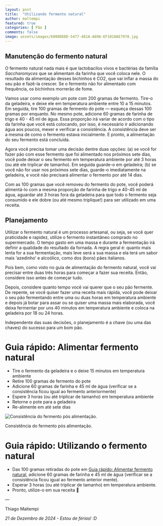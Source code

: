 ```yaml
---
layout: post
title:  "Utilizando fermento natural"
author: maltempi
featured: true
categories: [ Pão ]
comments: false
image: assets/images/6008DEDD-5477-481A-A89A-EF1018AE7978.jpg
---
```


## Manutenção do fermento natural

O fermento natural nada mais é que lactobacilos vivos e bactérias da família *Saccharomyces* que se alimentam da farinha que você coloca nele. O resultado da alimentação desses bichinhos é CO2, que vai inflar a massa do seu pão e fazê-la crescer. Se o fermento não for alimentado com frequência, os bichinhos morrerão de fome. 

Vamos usar como exemplo um pote com 200 gramas de fermento. Tire-o da geladeira, e deixe ele em temperatura ambiente entre 10 a 15 minutos. Em seguida, tire 100 gramas de fermento do pote — esqueça dessas 100 gramas por enquanto. No mesmo pote, adicione 60 gramas de farinha de trigo e 40 - 45 ml de água. Essa proporção irá variar de acordo com o tipo da farinha que você está colocando, por isso, é necessário ir adicionando água aos poucos, mexer e verificar a consistência. A consistência deve ser a mesma de como o fermento estava inicialmente. E pronto, a alimentação do seu fermento está concluída.

Agora você precisa tomar uma decisão dentre duas opções: (a) se você for fazer pão com esse fermento que foi alimentado nos próximos sete dias, você pode deixar o seu fermento em temperatura ambiente por até 3 horas (ou até ele triplicar de tamanho). Em seguida guarde-o em geladeira; (b) se você não for usar nos próximos sete dias, guarde-o imediatamente na geladeira, e você não precisará alimentar o fermento por até 14 dias. 

Com as 100 gramas que você removeu do fermento do pote, você poderá alimentá-lo com a mesma proporção de farinha de trigo e 40-45 ml de água, aguardar até 3 horas fora da geladeira para que todo o fermento seja consumido e ele dobre (ou até mesmo triplique!) para ser utilizado em uma receita.

## Planejamento

Utilizar o fermento natural é um processo artesanal, ou seja, se você quer praticidade e rapidez, utilize o fermento instantâneo comprado no supermercado. O tempo gasto em uma massa e durante a fermentação irá definir a qualidade do resultado da fornada. A regra geral é: quanto mais lenta for a sua fermentação, mais leve será a sua massa e ela terá um sabor mais ‘azedinho’ e alcoólico, como dos (bons) pães italianos. 

Pois bem, como visto no guia de alimentação do fermento natural, você vai precisar entre duas  três horas para começar a fazer sua receita. Então, considere isso antes de começar tudo. 

Depois, considere quanto tempo você vai querer que o seu pão fermente. De repente, se você quiser fazer uma receita mais rápida, você pode deixar o seu pão fermentando entre uma ou duas horas em temperatura ambiente e depois já botar para assar ou se quiser uma massa mais elaborada, você deixa fermentar por uns 40 minutos em temperatura ambiente e coloca na geladeira por 18 ou 24 horas. 

Independente das suas decisões, o planejamento é a chave (ou uma das chaves) do sucesso para um bom pão.

# Guia rápido: Alimentar fermento natural

- Tire o fermento da geladeira e o deixe 15 minutos em temperatura ambiente
- Retire 100 gramas de fermento do pote
- Adicione 60 gramas de farinha e 45 ml de água (verificar se a consistência ficou igual ao fermento anteriormente)
- Espere 3 horas (ou até triplicar de tamanho) em temperatura ambiente
- Retorne o pote para a geladeira
- Re-alimente em até sete dias

![Consistência do fermento pós alimentação.](/blog/assets/images/6008DEDD-5477-481A-A89A-EF1018AE7978.jpg)

Consistência do fermento pós alimentação.

# Guia rápido: Utilizando o fermento natural

- Das 100 gramas retiradas do pote em [Guia rápido: Alimentar fermento natural](#guia-rápido-alimentar-fermento-natural), adicione 60 gramas de farinha e 45 ml de água (verificar se a consistência ficou igual ao fermento anterior mente).
- Esperar 3 horas (ou até triplicar de tamanho) em temperatura ambiente.
- Pronto, utilize-o em sua receita 🙂

—

Thiago Maltempi

*21 de Dezembro de 2024 - Estou de férias! :D*